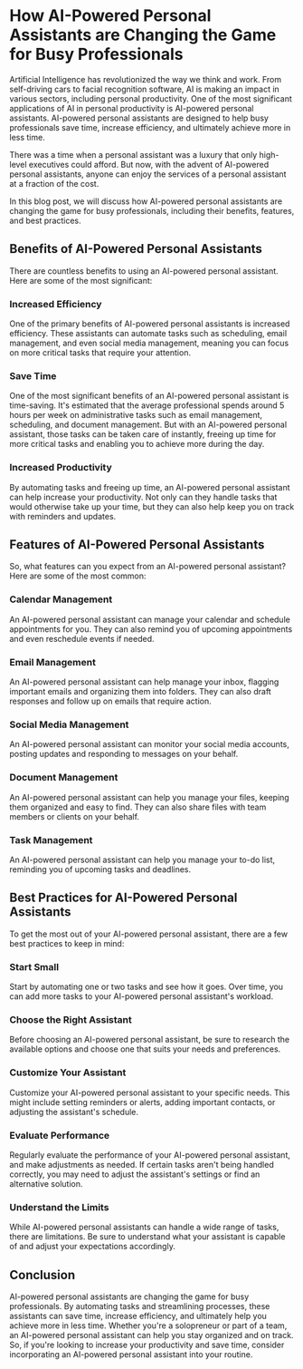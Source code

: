 # How AI-Powered Personal Assistants are Changing the Game for Busy Professionals

Artificial Intelligence has revolutionized the way we think and work. From self-driving cars to facial recognition software, AI is making an impact in various sectors, including personal productivity. One of the most significant applications of AI in personal productivity is AI-powered personal assistants. AI-powered personal assistants are designed to help busy professionals save time, increase efficiency, and ultimately achieve more in less time.

There was a time when a personal assistant was a luxury that only high-level executives could afford. But now, with the advent of AI-powered personal assistants, anyone can enjoy the services of a personal assistant at a fraction of the cost.

In this blog post, we will discuss how AI-powered personal assistants are changing the game for busy professionals, including their benefits, features, and best practices.

## Benefits of AI-Powered Personal Assistants

There are countless benefits to using an AI-powered personal assistant. Here are some of the most significant:

### Increased Efficiency

One of the primary benefits of AI-powered personal assistants is increased efficiency. These assistants can automate tasks such as scheduling, email management, and even social media management, meaning you can focus on more critical tasks that require your attention.

### Save Time

One of the most significant benefits of an AI-powered personal assistant is time-saving. It's estimated that the average professional spends around 5 hours per week on administrative tasks such as email management, scheduling, and document management. But with an AI-powered personal assistant, those tasks can be taken care of instantly, freeing up time for more critical tasks and enabling you to achieve more during the day.

### Increased Productivity

By automating tasks and freeing up time, an AI-powered personal assistant can help increase your productivity. Not only can they handle tasks that would otherwise take up your time, but they can also help keep you on track with reminders and updates.

## Features of AI-Powered Personal Assistants

So, what features can you expect from an AI-powered personal assistant? Here are some of the most common:

### Calendar Management

An AI-powered personal assistant can manage your calendar and schedule appointments for you. They can also remind you of upcoming appointments and even reschedule events if needed.

### Email Management

An AI-powered personal assistant can help manage your inbox, flagging important emails and organizing them into folders. They can also draft responses and follow up on emails that require action.

### Social Media Management

An AI-powered personal assistant can monitor your social media accounts, posting updates and responding to messages on your behalf.

### Document Management

An AI-powered personal assistant can help you manage your files, keeping them organized and easy to find. They can also share files with team members or clients on your behalf.

### Task Management

An AI-powered personal assistant can help you manage your to-do list, reminding you of upcoming tasks and deadlines.

## Best Practices for AI-Powered Personal Assistants

To get the most out of your AI-powered personal assistant, there are a few best practices to keep in mind:

### Start Small

Start by automating one or two tasks and see how it goes. Over time, you can add more tasks to your AI-powered personal assistant's workload.

### Choose the Right Assistant

Before choosing an AI-powered personal assistant, be sure to research the available options and choose one that suits your needs and preferences.

### Customize Your Assistant

Customize your AI-powered personal assistant to your specific needs. This might include setting reminders or alerts, adding important contacts, or adjusting the assistant's schedule.

### Evaluate Performance

Regularly evaluate the performance of your AI-powered personal assistant, and make adjustments as needed. If certain tasks aren't being handled correctly, you may need to adjust the assistant's settings or find an alternative solution.

### Understand the Limits

While AI-powered personal assistants can handle a wide range of tasks, there are limitations. Be sure to understand what your assistant is capable of and adjust your expectations accordingly.

## Conclusion

AI-powered personal assistants are changing the game for busy professionals. By automating tasks and streamlining processes, these assistants can save time, increase efficiency, and ultimately help you achieve more in less time. Whether you're a solopreneur or part of a team, an AI-powered personal assistant can help you stay organized and on track. So, if you're looking to increase your productivity and save time, consider incorporating an AI-powered personal assistant into your routine.